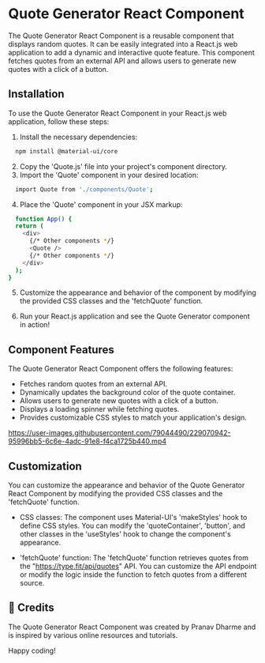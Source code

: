 
# Quote Generator React Component

The Quote Generator React Component is a reusable component that displays random quotes. It can be easily integrated into a React.js web application to add a dynamic and interactive quote feature. This component fetches quotes from an external API and allows users to generate new quotes with a click of a button.
## Installation
To use the Quote Generator React Component in your React.js web application, follow these steps:

1. Install the necessary dependencies:

```bash
  npm install @material-ui/core
```

2. Copy the 'Quote.js' file into your project's component directory.
3. Import the 'Quote' component in your desired location:

```bash
  import Quote from './components/Quote';
```

4. Place the 'Quote' component in your JSX markup:

```bash
  function App() {
  return (
    <div>
      {/* Other components */}
      <Quote />
      {/* Other components */}
    </div>
  );
}
```

5. Customize the appearance and behavior of the component by modifying the provided CSS classes and the 'fetchQuote' function.

6. Run your React.js application and see the Quote Generator component in action!

## Component Features

The Quote Generator React Component offers the following features:

* Fetches random quotes from an external API.
* Dynamically updates the background color of the quote container.
* Allows users to generate new quotes with a click of a button.
* Displays a loading spinner while fetching quotes.
* Provides customizable CSS styles to match your application's design.

https://user-images.githubusercontent.com/79044490/229070942-95996bb5-6c6e-4adc-91e8-f4ca1725b440.mp4

## Customization

You can customize the appearance and behavior of the Quote Generator React Component by modifying the provided CSS classes and the 'fetchQuote' function.

* CSS classes: The component uses Material-UI's 'makeStyles' hook to define CSS styles. You can modify the 'quoteContainer', 'button', and other classes in the 'useStyles' hook to change the component's appearance.

* 'fetchQuote' function: The 'fetchQuote' function retrieves quotes from the "https://type.fit/api/quotes" API. You can customize the API endpoint or modify the logic inside the function to fetch quotes from a different source.


## 🚀 Credits

The Quote Generator React Component was created by Pranav Dharme and is inspired by various online resources and tutorials.

Happy coding!
